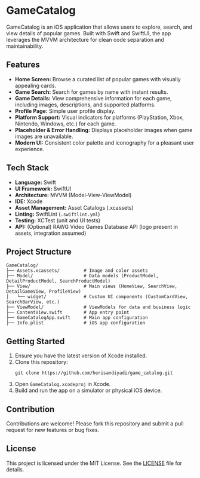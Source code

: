 # GameCatalog

GameCatalog is an iOS application that allows users to explore, search, and view details of popular games. Built with Swift and SwiftUI, the app leverages the MVVM architecture for clean code separation and maintainability.

## Features

- **Home Screen:** Browse a curated list of popular games with visually appealing cards.
- **Game Search:** Search for games by name with instant results.
- **Game Details:** View comprehensive information for each game, including images, descriptions, and supported platforms.
- **Profile Page:** Simple user profile display.
- **Platform Support:** Visual indicators for platforms (PlayStation, Xbox, Nintendo, Windows, etc.) for each game.
- **Placeholder & Error Handling:** Displays placeholder images when game images are unavailable.
- **Modern UI:** Consistent color palette and iconography for a pleasant user experience.

## Tech Stack

- **Language:** Swift
- **UI Framework:** SwiftUI
- **Architecture:** MVVM (Model-View-ViewModel)
- **IDE:** Xcode
- **Asset Management:** Asset Catalogs (.xcassets)
- **Linting:** SwiftLint (`.swiftlint.yml`)
- **Testing:** XCTest (unit and UI tests)
- **API:** (Optional) RAWG Video Games Database API (logo present in assets, integration assumed)

## Project Structure

```
GameCatalog/
├── Assets.xcassets/         # Image and color assets
├── Model/                   # Data models (ProductModel, DetailProductModel, SearchProductModel)
├── View/                    # Main views (HomeView, SearchView, DetailGameView, ProfileView)
│   └── widget/              # Custom UI components (CustomCardView, SearchBarView, etc.)
├── ViewModel/               # ViewModels for data and business logic
├── ContentView.swift        # App entry point
├── GameCatalogApp.swift     # Main app configuration
├── Info.plist               # iOS app configuration
```

## Getting Started

1. Ensure you have the latest version of Xcode installed.
2. Clone this repository:
   ```
   git clone https://github.com/herisandiyadi/game_catalog.git
   ```
3. Open `GameCatalog.xcodeproj` in Xcode.
4. Build and run the app on a simulator or physical iOS device.

## Contribution

Contributions are welcome! Please fork this repository and submit a pull request for new features or bug fixes.

## License

This project is licensed under the MIT License. See the [LICENSE](LICENSE) file for details.
